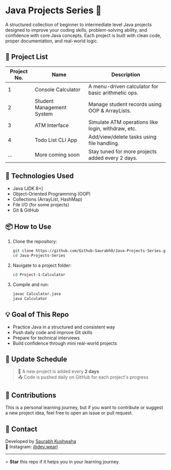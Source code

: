 
# Java Projects Series 🚀

A structured collection of beginner to intermediate level Java projects designed to improve your coding skills, problem-solving ability, and confidence with core Java concepts. Each project is built with clean code, proper documentation, and real-world logic.

## 📁 Project List

| Project No. | Name                      | Description                                          |
|-------------|---------------------------|------------------------------------------------------|
| 1           | Console Calculator        | A menu-driven calculator for basic arithmetic ops.  |
| 2           | Student Management System | Manage student records using OOP & ArrayLists.      |
| 3           | ATM Interface             | Simulate ATM operations like login, withdraw, etc.  |
| 4           | Todo List CLI App         | Add/view/delete tasks using file handling.          |
| ...         | More coming soon          | Stay tuned for more projects added every 2 days.    |

## 🔧 Technologies Used

- Java (JDK 8+)
- Object-Oriented Programming (OOP)
- Collections (ArrayList, HashMap)
- File I/O (for some projects)
- Git & GitHub

## 📦 How to Use

1. Clone the repository:
   ```bash
   git clone https://github.com/Github-Saurabh0/Java-Projects-Series.git
   cd Java-Projects-Series
   ```

2. Navigate to a project folder:
   ```bash
   cd Project-1-Calculator
   ```

3. Compile and run:
   ```bash
   javac Calculator.java
   java Calculator
   ```

## 💡 Goal of This Repo

- Practice Java in a structured and consistent way
- Push daily code and improve Git skills
- Prepare for technical interviews
- Build confidence through mini real-world projects

## 📅 Update Schedule

> 🔄 A new project is added every **2 days**  
> 📤 Code is pushed daily on GitHub for each project's progress

## 🙌 Contributions

This is a personal learning journey, but if you want to contribute or suggest a new project idea, feel free to open an issue or pull request.

## 📧 Contact

Developed by [Saurabh Kushwaha](mailto:Saurabh@wearl.co.in)  
🔗 Instagram: [@dev.wearl](https://instagram.com/dev.wearl)

---

⭐ **Star** this repo if it helps you in your learning journey.
